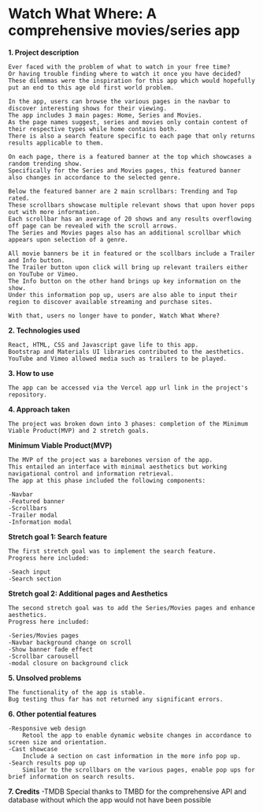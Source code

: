# Watch What Where: A comprehensive movies/series app

**1. Project description**

    Ever faced with the problem of what to watch in your free time?
    Or having trouble finding where to watch it once you have decided?
    These dilemmas were the inspiration for this app which would hopefully put an end to this age old first world problem.

    In the app, users can browse the various pages in the navbar to discover interesting shows for their viewing.
    The app includes 3 main pages: Home, Series and Movies.
    As the page names suggest, series and movies only contain content of their respective types while home contains both.
    There is also a search feature specific to each page that only returns results applicable to them.

    On each page, there is a featured banner at the top which showcases a random trending show.
    Specifically for the Series and Movies pages, this featured banner also changes in accordance to the selected genre.

    Below the featured banner are 2 main scrollbars: Trending and Top rated.
    These scrollbars showcase multiple relevant shows that upon hover pops out with more information.
    Each scrollbar has an average of 20 shows and any results overflowing off page can be revealed with the scroll arrows.
    The Series and Movies pages also has an additional scrollbar which appears upon selection of a genre.

    All movie banners be it in featured or the scollbars include a Trailer and Info button.
    The Trailer button upon click will bring up relevant trailers either on YouTube or Vimeo.
    The Info button on the other hand brings up key information on the show.
    Under this information pop up, users are also able to input their region to discover available streaming and purchase sites.

    With that, users no longer have to ponder, Watch What Where?

**2. Technologies used**

    React, HTML, CSS and Javascript gave life to this app.
    Bootstrap and Materials UI libraries contributed to the aesthetics.
    YouTube and Vimeo allowed media such as trailers to be played.

**3. How to use**

    The app can be accessed via the Vercel app url link in the project's repository.

**4. Approach taken**

    The project was broken down into 3 phases: completion of the Minimum Viable Product(MVP) and 2 stretch goals.

**Minimum Viable Product(MVP)**

    The MVP of the project was a barebones version of the app.
    This entailed an interface with minimal aesthetics but working navigational control and information retrieval.
    The app at this phase included the following components:

    -Navbar
    -Featured banner
    -Scrollbars
    -Trailer modal
    -Information modal

**Stretch goal 1: Search feature**

    The first stretch goal was to implement the search feature.
    Progress here included:

    -Seach input
    -Search section

**Stretch goal 2: Additional pages and Aesthetics**

    The second stretch goal was to add the Series/Movies pages and enhance aesthetics.
    Progress here included:

    -Series/Movies pages
    -Navbar background change on scroll
    -Show banner fade effect
    -Scrollbar carousell
    -modal closure on background click

**5. Unsolved problems**

    The functionality of the app is stable.
    Bug testing thus far has not returned any significant errors.

**6. Other potential features**

    -Responsive web design
        Retool the app to enable dynamic website changes in accordance to screen size and orientation.
    -Cast showcase
        Include a section on cast information in the more info pop up.
    -Search results pop up
        Similar to the scrollbars on the various pages, enable pop ups for brief information on search results.

**7. Credits**
-TMDB
Special thanks to TMBD for the comprehensive API and database without which the app would not have been possible
